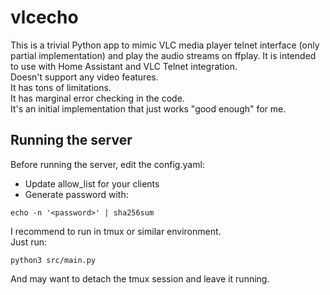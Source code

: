 # vlcecho
This is a trivial Python app to mimic VLC media player telnet interface (only partial implementation) and play the audio streams on ffplay.
It is intended to use with Home Assistant and VLC Telnet integration.  
Doesn't support any video features.  
It has tons of limitations.  
It has marginal error checking in the code.  
It's an initial implementation that just works "good enough" for me.  

## Running the server
Before running the server, edit the config.yaml:  
- Update allow_list for your clients
- Generate password with:
```
echo -n '<password>' | sha256sum
```

I recommend to run in tmux or similar environment.  
Just run:  
```
python3 src/main.py
```
And may want to detach the tmux session and leave it running.
